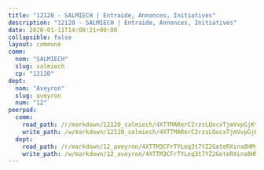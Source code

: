 ```yaml
---
title: "12120 - SALMIECH | Entraide, Annonces, Initiatives"
description: "12120 - SALMIECH | Entraide, Annonces, Initiatives"
date: 2020-01-11T14:09:21+09:00
collapsible: false
layout: commune
comm:
  nom: "SALMIECH"
  slug: salmiech
  cp: "12120"
dept:
  nom: "Aveyron"
  slug: aveyron
  num: "12"
peerpad:
  comm:
    read_path: /r/markdown/12120_salmiech/4XTTMARerC2rzsLQocxTjmVvpGjKt3dgt23tFEbZMLBFEh3xb
    write_path: /w/markdown/12120_salmiech/4XTTMARerC2rzsLQocxTjmVvpGjKt3dgt23tFEbZMLBFEh3xb-K3TgTdvsU4EDFSFMpEoCifMMWtNRzQEwFYkebq6LxSb2fZ4HFn5U8UjQarvhdaeHQdSMNRk4M1YQhCR2h7xhgoLvCfzJRaLQouPPqE3yAjMoosAs6xg6LTT9bExj8j1os3niWR83
  dept:
    read_path: /r/markdown/12_aveyron/4XTTM3CFrTYLeq3t7YZ2GeteRXina8HMy585xLdATaEm28gJq
    write_path: /w/markdown/12_aveyron/4XTTM3CFrTYLeq3t7YZ2GeteRXina8HMy585xLdATaEm28gJq-K3TgUfu3tdsvnJNzfCjLcQBm4uQ83gag77qnaAo9pjUvbpQyfAVAxJdyULKffeJFVcGHHVraYZNVQhiGBeBUKBFLy2Vr8dapgU6tQCmoJQ6dgnoqRGmK9bSxqhW9VArfxRuTPcgV
---
```


